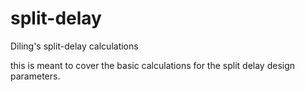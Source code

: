 # split-delay
Diling's split-delay calculations

this is meant to cover the basic calculations for the split delay design parameters.
